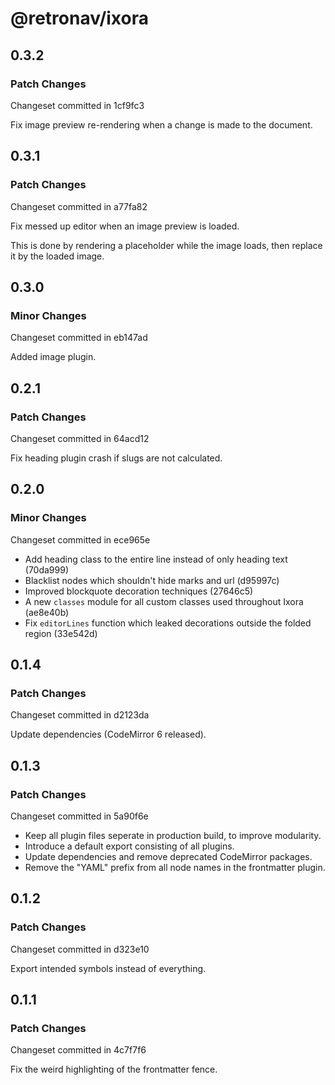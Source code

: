 # @retronav/ixora

## 0.3.2

### Patch Changes

Changeset committed in 1cf9fc3

Fix image preview re-rendering when a change is made to the document.

## 0.3.1

### Patch Changes

Changeset committed in a77fa82

Fix messed up editor when an image preview is loaded.

This is done by rendering a placeholder while the image loads,
then replace it by the loaded image.

## 0.3.0

### Minor Changes

Changeset committed in eb147ad

Added image plugin.

## 0.2.1

### Patch Changes

Changeset committed in 64acd12

Fix heading plugin crash if slugs are not calculated.

## 0.2.0

### Minor Changes

Changeset committed in ece965e

-   Add heading class to the entire line instead of only heading text (70da999)
-   Blacklist nodes which shouldn't hide marks and url (d95997c)
-   Improved blockquote decoration techniques (27646c5)
-   A new `classes` module for all custom classes used throughout Ixora (ae8e40b)
-   Fix `editorLines` function which leaked decorations outside the folded region (33e542d)

## 0.1.4

### Patch Changes

Changeset committed in d2123da

Update dependencies (CodeMirror 6 released).

## 0.1.3

### Patch Changes

Changeset committed in 5a90f6e

-   Keep all plugin files seperate in production build, to improve modularity.
-   Introduce a default export consisting of all plugins.
-   Update dependencies and remove deprecated CodeMirror packages.
-   Remove the "YAML" prefix from all node names in the frontmatter plugin.

## 0.1.2

### Patch Changes

Changeset committed in d323e10

Export intended symbols instead of everything.

## 0.1.1

### Patch Changes

Changeset committed in 4c7f7f6

Fix the weird highlighting of the frontmatter fence.
